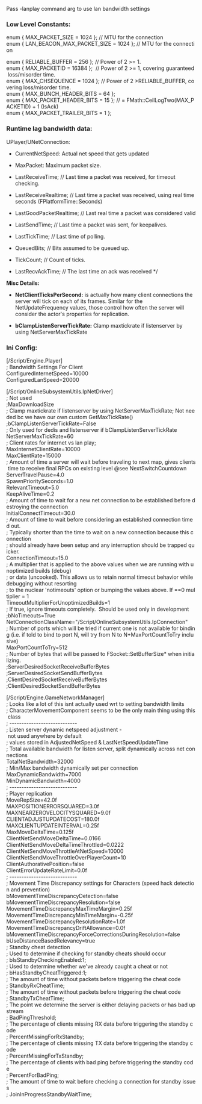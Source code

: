 Pass -lanplay command arg to use lan bandwidth settings

### Low Level Constants:

enum { MAX_PACKET_SIZE = 1024 }; // MTU for the connection  
enum { LAN_BEACON_MAX_PACKET_SIZE = 1024 }; // MTU for the connection

enum { RELIABLE_BUFFER = 256 }; // Power of 2 >= 1.  
enum { MAX_PACKETID = 16384 };  // Power of 2 >= 1, covering guaranteed loss/misorder time.  
enum { MAX_CHSEQUENCE = 1024 }; // Power of 2 >RELIABLE_BUFFER, covering loss/misorder time.  
enum { MAX_BUNCH_HEADER_BITS = 64 };  
enum { MAX_PACKET_HEADER_BITS = 15 }; // = FMath::CeilLogTwo(MAX_PACKETID) + 1 (IsAck)  
enum { MAX_PACKET_TRAILER_BITS = 1 };

### Runtime lag bandwidth data:

UPlayer/UNetConnection:

- CurrentNetSpeed: Actual net speed that gets updated

- MaxPacket: Maximum packet size.

- LastReceiveTime; // Last time a packet was received, for timeout checking.

- LastReceiveRealtime; // Last time a packet was received, using real time seconds (FPlatformTime::Seconds)

- LastGoodPacketRealtime; // Last real time a packet was considered valid

- LastSendTime; // Last time a packet was sent, for keepalives.

- LastTickTime; // Last time of polling.

- QueuedBits; // Bits assumed to be queued up.

- TickCount; // Count of ticks.

- LastRecvAckTime; // The last time an ack was received \*/

**Misc Details:**

- **NetClientTicksPerSecond:** is actually how many client connections the server will tick on each of its frames. Similar for the NetUpdateFrequency values, those control how often the server will consider the actor's properties for replication.

- **bClampListenServerTickRate:** Clamp maxtickrate if listenserver by using NetServerMaxTickRate

### Ini Config:

\[/Script/Engine.Player]  
; Bandwidth Settings For Client  
ConfiguredInternetSpeed=10000  
ConfiguredLanSpeed=20000

\[/Script/OnlineSubsystemUtils.IpNetDriver]  
; Not used  
;MaxDownloadSize  
; Clamp maxtickrate if listenserver by using NetServerMaxTickRate; Not needed bc we have our own custom GetMaxTickRate()  
;bClampListenServerTickRate=False  
; Only used for dedis and listenserver if bClampListenServerTickRate  
NetServerMaxTickRate=60  
; Client rates for internet vs lan play;   
MaxInternetClientRate=10000  
MaxClientRate=15000  
; Amount of time a server will wait before traveling to next map, gives clients time to receive final RPCs on existing level @see NextSwitchCountdown  
ServerTravelPause=4.0  
SpawnPrioritySeconds=1.0  
RelevantTimeout=5.0  
KeepAliveTime=0.2  
; Amount of time to wait for a new net connection to be established before destroying the connection  
InitialConnectTimeout=30.0  
; Amount of time to wait before considering an established connection timed out.    
; Typically shorter than the time to wait on a new connection because this connection  
; should already have been setup and any interruption should be trapped quicker.  
ConnectionTimeout=15.0  
; A multiplier that is applied to the above values when we are running with unoptimized builds (debug)  
; or data (uncooked). This allows us to retain normal timeout behavior while debugging without resorting  
; to the nuclear 'notimeouts' option or bumping the values above. If ==0 multiplier = 1  
TimeoutMultiplierForUnoptimizedBuilds=1  
; If true, ignore timeouts completely.  Should be used only in development  
;bNoTimeouts=True  
NetConnectionClassName="/Script/OnlineSubsystemUtils.IpConnection"  
; Number of ports which will be tried if current one is not available for binding (i.e. if told to bind to port N, will try from N to N+MaxPortCountToTry inclusive)  
MaxPortCountToTry=512  
; Number of bytes that will be passed to FSocket::SetBufferSize\* when initializing.  
;ServerDesiredSocketReceiveBufferBytes  
;ServerDesiredSocketSendBufferBytes  
;ClientDesiredSocketReceiveBufferBytes  
;ClientDesiredSocketSendBufferBytes

\[/Script/Engine.GameNetworkManager]  
; Looks like a lot of this isnt actually used wrt to setting bandwidth limits  
; CharacterMovementComponent seems to be the only main thing using this class  
; ----------------------------  
; Listen server dynamic netspeed adjustment - not used anywhere by default  
; values stored in AdjustedNetSpeed & LastNetSpeedUpdateTime  
; Total available bandwidth for listen server, split dynamically across net connections  
TotalNetBandwidth=32000  
; Min/Max bandwidth dynamically set per connection  
MaxDynamicBandwidth=7000  
MinDynamicBandwidth=4000  
; ----------------------------  
; Player replication  
MoveRepSize=42.0f  
MAXPOSITIONERRORSQUARED=3.0f  
MAXNEARZEROVELOCITYSQUARED=9.0f  
CLIENTADJUSTUPDATECOST=180.0f  
MAXCLIENTUPDATEINTERVAL=0.25f  
MaxMoveDeltaTime=0.125f  
ClientNetSendMoveDeltaTime=0.0166  
ClientNetSendMoveDeltaTimeThrottled=0.0222  
ClientNetSendMoveThrottleAtNetSpeed=10000  
ClientNetSendMoveThrottleOverPlayerCount=10  
ClientAuthorativePosition=false  
ClientErrorUpdateRateLimit=0.0f  
; ----------------------------  
; Movement Time Discrepancy settings for Characters (speed hack detection and prevention)  
bMovementTimeDiscrepancyDetection=false  
bMovementTimeDiscrepancyResolution=false  
MovementTimeDiscrepancyMaxTimeMargin=0.25f  
MovementTimeDiscrepancyMinTimeMargin=-0.25f  
MovementTimeDiscrepancyResolutionRate=1.0f  
MovementTimeDiscrepancyDriftAllowance=0.0f  
bMovementTimeDiscrepancyForceCorrectionsDuringResolution=false  
bUseDistanceBasedRelevancy=true  
; Standby cheat detection  
; Used to determine if checking for standby cheats should occur  
; bIsStandbyCheckingEnabled:1;  
; Used to determine whether we've already caught a cheat or not  
; bHasStandbyCheatTriggered:1;  
; The amount of time without packets before triggering the cheat code  
; StandbyRxCheatTime;  
; The amount of time without packets before triggering the cheat code  
; StandbyTxCheatTime;  
; The point we determine the server is either delaying packets or has bad upstream  
; BadPingThreshold;  
; The percentage of clients missing RX data before triggering the standby code  
; PercentMissingForRxStandby;  
; The percentage of clients missing TX data before triggering the standby code  
; PercentMissingForTxStandby;  
; The percentage of clients with bad ping before triggering the standby code  
; PercentForBadPing;  
; The amount of time to wait before checking a connection for standby issues  
; JoinInProgressStandbyWaitTime;
